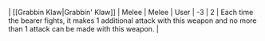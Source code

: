 | [[Grabbin Klaw\|Grabbin' Klaw]] | Melee | Melee | User | -3  | 2   | Each time the bearer fights, it makes 1 additional attack with this weapon and no more than 1 attack can be made with this weapon. | 